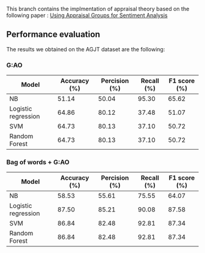 This branch contains the implmentation of appraisal theory based on the following paper : [Using Appraisal Groups for Sentiment Analysis](https://www.researchgate.net/publication/200044325_Using_appraisal_groups_for_sentiment_analysis)

## Performance evaluation
The results we obtained on the AGJT dataset are the following:
### G:AO
| Model| Accuracy (%) | Percision (%) | Recall (%) | F1 score (%)|
| -| - | - | - | - |
| NB | 51.14 | 50.04 | 95.30 | 65.62 |
| Logistic regression | 64.86 | 80.12 | 37.48 | 51.07 |
| SVM | 64.73 | 80.13 | 37.10 | 50.72 |
| Random Forest | 64.73 | 80.13 | 37.10 | 50.72 |
### Bag of words + G:AO
| Model| Accuracy (%) | Percision (%) | Recall (%) | F1 score (%)|
| -| - | - | - | - |
| NB | 58.53 | 55.61 | 75.55 | 64.07 |
| Logistic regression | 87.50 | 85.21 | 90.08 | 87.58 |
| SVM | 86.84 | 82.48 | 92.81 | 87.34 |
| Random Forest | 86.84 | 82.48 | 92.81 | 87.34 |


